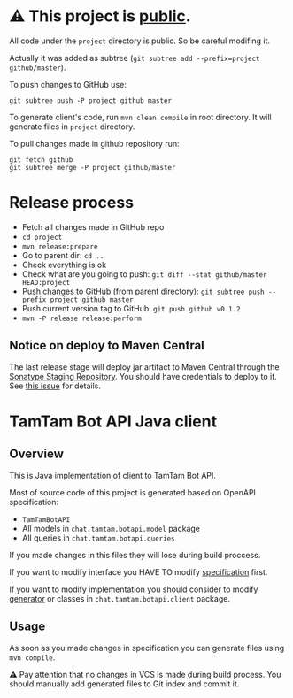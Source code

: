 # ⚠️ This project is [public](https://github.com/tamtam-chat/tamtam-bot-api).
All code under the `project` directory is public. So be careful modifing it.

Actually it was added as subtree (`git subtree add --prefix=project github/master`).

To push changes to GitHub use:
```
git subtree push -P project github master
```

To generate client's code, run `mvn clean compile` in root directory. It will generate files in `project` directory.

To pull changes made in github repository run:

```
git fetch github
git subtree merge -P project github/master
```

# Release process
- Fetch all changes made in GitHub repo
- `cd project`
- `mvn release:prepare`
- Go to parent dir: `cd ..`
- Check everything is ok
- Check what are you going to push: `git diff --stat github/master HEAD:project`
- Push changes to GitHub (from parent directory): `git subtree push --prefix project github master`
- Push current version tag to GitHub: `git push github v0.1.2`
- `mvn -P release release:perform`

## Notice on deploy to Maven Central

The last release stage will deploy jar artifact to Maven Central through the [Sonatype Staging Repository](https://central.sonatype.org/pages/ossrh-guide.html).
You should have credentials to deploy to it.
See [this issue](https://issues.sonatype.org/browse/OSSRH-45920) for details.

# TamTam Bot API Java client

## Overview
This is Java implementation of client to TamTam Bot API.

Most of source code of this project is generated based on OpenAPI specification:

- `TamTamBotAPI`
- All models in `chat.tamtam.botapi.model` package
- All queries in `chat.tamtam.botapi.queries`

If you made changes in this files they will lose during build proccess.


If you want to modify interface you HAVE TO modify [specification](https://stash.odkl.ru/projects/TAMTAM/repos/tamtam-bot-api-schema/browse) first.

If you want to modify implementation you should consider to modify [generator](https://stash.odkl.ru/projects/TAMTAM/repos/tamtam-bot-api-generator/browse) or classes in `chat.tamtam.botapi.client` package.

## Usage
As soon as you made changes in specification you can generate files using `mvn compile`.

⚠️ Pay attention that no changes in VCS is made during build process. You should manually add generated files to Git index and commit it.